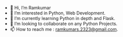 - 👋 Hi, I’m Ramkumar
- 👀 I’m interested in Python, Web Development.
- 🌱 I’m currently learning Python in depth and Flask.
- 💞️ I’m looking to collaborate on any Python Projects.
- 📫 How to reach me : ramkumars.2323@gmail.com.

<!---
Ramkumar2312/Ramkumar2312 is a ✨ special ✨ repository because its `README.md` (this file) appears on your GitHub profile.
You can click the Preview link to take a look at your changes.
--->
